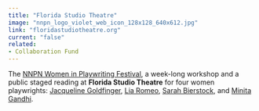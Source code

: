 ```yaml
---
title: "Florida Studio Theatre"
image: "nnpn_logo_violet_web_icon_128x128_640x612.jpg"
link: "floridastudiotheatre.org"
current: "false"
related:
- Collaboration Fund
---
```


The [NNPN Women in Playwriting Festival](https://www.floridastudiotheatre.org/2019-nnpn-women-playwriting-festival), a week-long workshop and a public staged reading at **Florida Studio Theatre** for four women playwrights: <a href="https://newplayexchange.org/users/1419/jacqueline-goldfinger" rel="nofollow">Jacqueline Goldfinger</a>, <a href="https://newplayexchange.org/users/177/lia-romeo" target="_blank" rel="nofollow">Lia Romeo</a>, <a href="https://newplayexchange.org/users/2515/sarah-bierstock" target="_blank" rel="nofollow">Sarah Bierstock</a>, and <a href="https://newplayexchange.org/users/8153/minita-gandhi" target="_blank" rel="nofollow">Minita Gandhi</a>.

